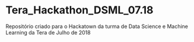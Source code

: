 # Tera_Hackathon_DSML_07.18
Repositório criado para o Hackatown da turma de Data Science e Machine Learning da Tera de Julho de 2018
